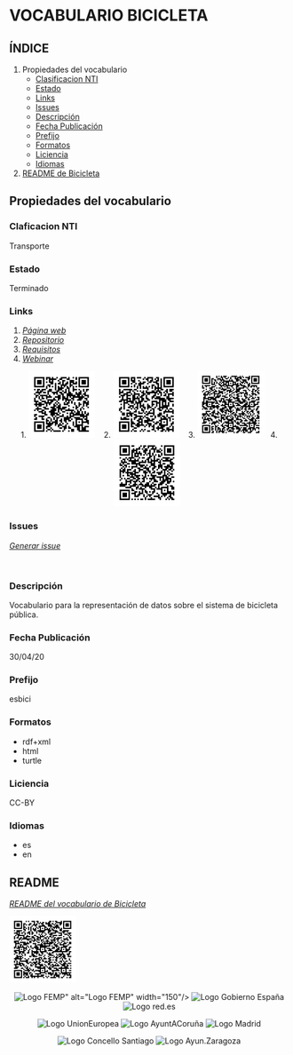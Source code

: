 
# VOCABULARIO BICICLETA

    
##  **ÍNDICE**   
1. Propiedades del vocabulario
     - [Clasificacion NTI](#id1)
     - [Estado](#id2)
     - [Links](#id3)
     - [Issues](#id4) 
     - [Descripción](#id5) 
     - [Fecha Publicación](#id6)
     - [Prefijo](#id7)
     - [Formatos](#id8)
     - [Liciencia](#id9)
     - [Idiomas](#id10) 
2. [README de Bicicleta](#id11)
 
 
## Propiedades del vocabulario

###  Claficacion NTI <a name="id1"></a>
Transporte
  
### Estado <a name="id2"></a>
 Terminado
 
### Links <a name="id3"></a>
  1. *[Página web](http://vocab.ciudadesabiertas.es/def/transporte/bicicleta-publica/doc/index-es.html)*   
  2. *[Repositorio](https://github.com/CiudadesAbiertas/vocab-transporte-bicicleta-publica)*  
  3. *[Requisitos](https://github.com/CiudadesAbiertas/vocab-transporte-bicicleta-publica/blob/master/requirements/Requisitos-Bicicleta-Publica.xlsx)* 
  4. *[Webinar](https://youtube.com/playlist?list=PLuvmjKgQP8bWHYXc-BvftMLWmPPKQJytu)*
 
<p float="right" align="center">
   1. <img src="img/qr_img.png" alt="qr" width="120" /> &nbsp;&nbsp; 
   2. <img src="img/qr_imgRepositorio.png" alt="qr" width="120"/>&nbsp;&nbsp;&nbsp;
   3. <img src="img/qr_imgRequisitos.png" alt="qr" width="120" />&nbsp;&nbsp; 
   4. <img src="img/qr_imgWebinar.png" alt="qr" width="120" />&nbsp;&nbsp; 
</p>
 
### Issues <a name="id4"></a>
 *[Generar issue](https://github.com/CiudadesAbiertas/vocab-transporte-bicicleta-publica/issues)*  
 
 &nbsp; 
 <!-- <img src="img/qr_imgIssues.png" alt="qr" width="150"> -->

### Descripción <a name="id5"></a>
Vocabulario para la representación de datos sobre el sistema de bicicleta pública.

### Fecha Publicación  <a name="id6"></a>
30/04/20 

### Prefijo  <a name="id7"></a>
esbici

### Formatos <a name="id8"></a>
- rdf+xml   
- html   
- turtle

### Liciencia <a name="id9"></a>
CC-BY

### Idiomas <a name="id10"></a>
- es   
- en 


## README <a name="id11"></a>

*[README del vocabulario de Bicicleta](https://github.com/CiudadesAbiertas/vocab-transporte-bicicleta-publica/blob/c8ef0162fb2b71e610627b19abadb89996e2af9d/README.md)*   

  <img src="img/qr_imgREADME.png" alt="qr" width="120" />



<p float="right" align="center">
<img src="<img src="https://upload.wikimedia.org/wikipedia/commons/thumb/6/6b/FEMP_%28logotipo%29.svg/590px-FEMP_%28logotipo%29.svg.png" alt="Logo FEMP" height="100" width="100"/>" alt="Logo FEMP" width="150"/>
 <img src="https://ciudadesabiertas.es/assets/img/cabiertas/gobEspana-logo.svg" alt="Logo Gobierno España" width="200"/>
<img src="https://ciudadesabiertas.es/assets/img/cabiertas/red-logo.svg" alt="Logo red.es" width="150"/>
</p>

<p float="right" align="center">   
<img src="https://ciudadesabiertas.es/assets/img/cabiertas/unionEuropea-logo.svg" alt="Logo UnionEuropea" width="200"/>
<img src="https://ciudadesabiertas.es/assets/img/cabiertas/ayuntAcoruna-logo.svg" alt="Logo AyuntACoruña" width="200"/>
<img src="https://ciudadesabiertas.es/assets/img/cabiertas/ayuntMadrid-logo.svg" alt="Logo Madrid" width="100"/>
</p>

<p float="right" align="center">
<img src="https://ciudadesabiertas.es/assets/img/cabiertas/ayuntSantiagoCompostela-logo.svg" alt="Logo Concello Santiago" width="200"/>
<img src="https://ciudadesabiertas.es/assets/img/cabiertas/ayuntZaragoza-logo.svg" alt="Logo Ayun.Zaragoza" width="200"/>
</p>

